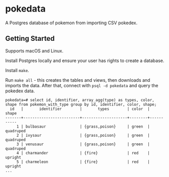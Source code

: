 pokedata
========

A Postgres database of pokemon from importing CSV pokedex.

Getting Started
---------------
Supports macOS and Linux.

Install Postgres locally and ensure your user has rights to create a database.

Install `make`.

Run `make all` - this creates the tables and views, then downloads and imports the data.  After that, connect with `psql -d pokedata` and query the pokedex data.

```
pokedata=# select id, identifier, array_agg(type) as types, color, shape from pokemon_with_type group by id, identifier, color, shape;
  id   |       identifier        |       types        | color  |   shape   
-------+-------------------------+--------------------+--------+-----------
     1 | bulbasaur               | {grass,poison}     | green  | quadruped
     2 | ivysaur                 | {grass,poison}     | green  | quadruped
     3 | venusaur                | {grass,poison}     | green  | quadruped
     4 | charmander              | {fire}             | red    | upright
     5 | charmeleon              | {fire}             | red    | upright
...
```
